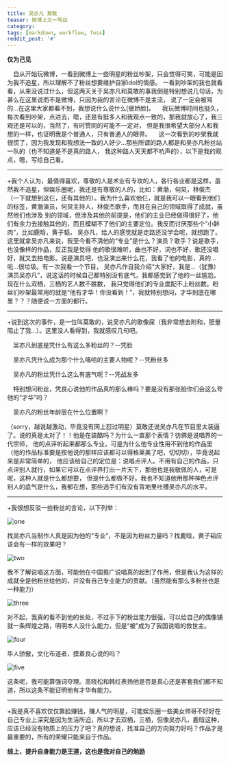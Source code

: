```yaml
---                                                                                         
title: 吴亦凡 莫敢                                                                            
teaser: 微博上又一骂战                    
category:                                                                              
tags: [markdown, workflow, foss]                                                            
reddit_post: '#'                                                                            
--- 
```

**仅为己见**

&ensp;&ensp;自从开始玩微博，一看到微博上一些明星的粉丝吵架，只会觉得可笑，可能是因为我不追星，所以理解不了粉丝想要维护自家idol的情感。
一看到吵架的我也就看看，从来没说过什么，但这两天关于吴亦凡和莫敢的事我倒是特别想说几句话，为甚么在这里说而不是微博，只因为我的言论在微博不是主流，
说了一定会被骂的...在这里大家都看不到，我想说什么说什么[傲娇脸]。
&ensp;&ensp;我玩微博时间也挺久，每次看到吵架，点进去，嗯，还是有挺多人和我观点一致的，那我就放心了，我三观还是可以的，当然了，有时赞同的可能不一定对，
但是我很希望大部分人和我想的一样，也证明我是个普通人，只有普通人的眼界。
&ensp;&ensp;这一次看到的吵架我就很慌了，因为我发现和我想法一致的人好少...那些所谓的路人都是和吴亦凡粉丝站一队的（也不知道是不是真的路人，
我这种路人天天都不吭声的），以下是我的观点，嗯，写给自己看。

---------------------------------
+我个人认为，最值得喜欢，尊敬的人是术业有专攻的人，各行各业都是这样，虽然我不追星，但娱乐圈呢，我还是有尊敬的人的，比如：黄渤，何炅，林俊杰
（一下就想到这仨，还有其他的）。我为什么喜欢他仨，就是我可以一眼看到他们的标签，黄渤演员，何炅主持人，林俊杰歌手，而且在自己的领域取得了成就，虽然他们也涉及
别的领域，但涉及其他的前提是，他们的主业已经做得很好了，他们有余力去接触其他的，而且模糊不了他们的主要定位。我反而讨厌那些个“小鲜肉”，比如鹿晗，黄子韬，
吴亦凡，给人的感觉就是走路还没学会呢，就想跑了。这里就拿吴亦凡来说，我至今看不清他的“专业”是什么？演员？歌手？说是歌手，也没像样的作品，反正我是觉得
他的歌很难听，曲也不好，词也不好，歌还没唱好，就又去拍电影。说是演员吧，也没演出来什么花，我看了他的电影，真的...呃...很垃圾。有一次我看一个节目，
吴亦凡作自我介绍“大家好，我是...（犹豫）演员吴亦凡”，说这话的时候自己都特别没有底气，我都感觉到了他的一丝尴尬。现在什么双栖，三栖的艺人数不胜数，
我只觉得他们的专业度配不上粉丝数。粉丝们吵架最常用的就是“他有才华！你没看到！”，我就特别想问，才华到底在哪里？？？随便说一方面的都行。

-----------------------------------------

+说到这次的事件，是一位叫莫敢的，说吴亦凡的歌像屎（我非常想去附和，胆量阻止了我...）。这里没人看得到，我就感叹几句吧。

&ensp;&ensp;吴亦凡到底是凭什么有这么多粉丝的？--凭脸

&ensp;&ensp;吴亦凡凭什么成为那个什么嘻哈的主要人物呢？--凭粉丝多

&ensp;&ensp;吴亦凡的粉丝凭什么这么有底气呢？--凭战友多

&ensp;&ensp;特别想问粉丝，凭良心说他的作品真的那么棒吗？要是没有那张脸你们会这么夸他的“才华”吗？

&ensp;&ensp;吴亦凡的粉丝年龄层在什么位置啊？

（sorry，越说越激动，毕竟没有网上怼过明星）莫敢还说吴亦凡在节目里太装逼了。说的真是太对了！！他是在装酷吗？为什么一直那个表情？彷佛是说唱界的一代宗师，
他的点评听起来都那么专业，可是为什么他专业性用不到他的作品里（他的作品标准要是按他说的那样应该都可以得格莱美了吧，切切切），毕竟说起来是非常简单的，
他应该给自己的定位是：说唱点评人。不用有自己的作品，只点评别人就行，如果它可以在点评界打出一片天下，那他也是我敬佩的人，可是呢，这种人就是什么都想要，
但是什么都做不好。我也不知道他用那种神色点评别人的底气是什么，我都在想，那些选手们有没有背地里吐槽吴亦凡的水平。

------------------------------------

+我很想反驳一些粉丝的言论，以下列举：

![one](https://i.loli.net/2018/07/24/5b571db58f5d7.png)

找吴亦凡当制作人真是因为他的“专业”，不是因为粉丝力量吗？找鹿晗，黄子韬应该会有一样的效果吧？

![two](https://i.loli.net/2018/07/24/5b571db5acb02.png)

我不了解说唱这方面，可能他在中国推广说唱真的起到了作用，但是我认为这样的成就全是他粉丝给他的，并没有自己专业能力的贡献。（虽然能有那么多粉丝也是一种能力）

![three](https://i.loli.net/2018/07/24/5b571db5ad339.png)

对不起，我真的看不到他的长处，不过手下的粉丝能力很强，可以给自己的偶像铺就一条辉煌之路，明明本人没什么能力，但是“被”成为了我国说唱的救世主。

![four](https://i.loli.net/2018/07/24/5b571db5ac974.png)

华人骄傲，文化布道者，摸着良心说的吗？

![five](https://i.loli.net/2018/07/24/5b571db59e96d.png) 

这条呢，我可能算强词夺理。高晓松和韩红表扬他是否是真心还是客套我们都不知道，所以这条不能证明他有才华有能力。

-----------------------------

+我是真不喜欢仅仅靠脸赚钱，赚人气的明星，可能娱乐圈一些美女帅哥不好好在自己专业上深究是因为生活所迫，所以才去双栖，三栖，但像吴亦凡，鹿晗这种，
应该已经没有物质上的压力了吧？真的想说，找准自己的方向努力好吗？作品才是最重要的，所有的荣耀只能来自于作品。

**综上，提升自身能力是王道，这也是我对自己的勉励**
